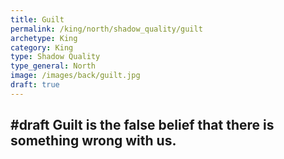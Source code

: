 ```yaml
---
title: Guilt
permalink: /king/north/shadow_quality/guilt
archetype: King
category: King
type: Shadow Quality
type_general: North
image: /images/back/guilt.jpg
draft: true
---
```

#draft Guilt is the false belief that there is something wrong with us. 
---
